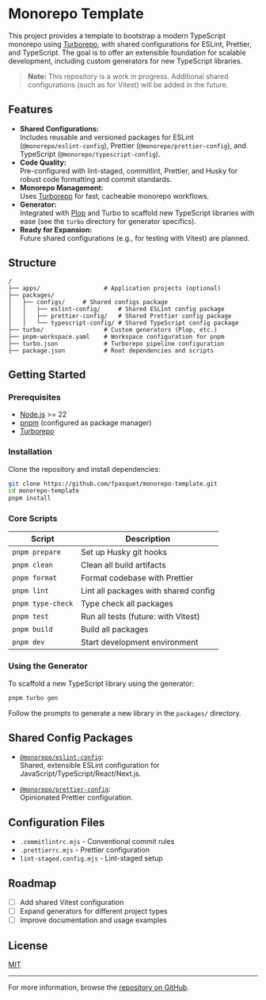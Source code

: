 # Monorepo Template

This project provides a template to bootstrap a modern TypeScript monorepo using [Turborepo](https://turbo.build/), with shared configurations for ESLint, Prettier, and TypeScript. The goal is to offer an extensible foundation for scalable development, including custom generators for new TypeScript libraries.

> **Note:** This repository is a work in progress. Additional shared configurations (such as for Vitest) will be added in the future.

## Features

- **Shared Configurations:**  
  Includes reusable and versioned packages for ESLint (`@monorepo/eslint-config`), Prettier (`@monorepo/prettier-config`), and TypeScript (`@monorepo/typescript-config`).
- **Code Quality:**  
  Pre-configured with lint-staged, commitlint, Prettier, and Husky for robust code formatting and commit standards.
- **Monorepo Management:**  
  Uses [Turborepo](https://turbo.build/) for fast, cacheable monorepo workflows.
- **Generator:**  
  Integrated with [Plop](https://plopjs.com/) and Turbo to scaffold new TypeScript libraries with ease (see the `turbo` directory for generator specifics).
- **Ready for Expansion:**  
  Future shared configurations (e.g., for testing with Vitest) are planned.

## Structure

```text
/
├── apps/                  # Application projects (optional)
├── packages/
│   ├── configs/     # Shared configs package
│   │   ├── eslint-config/     # Shared ESLint config package
│   │   ├── prettier-config/   # Shared Prettier config package
│   │   └── typescript-config/ # Shared TypeScript config package
├── turbo/                 # Custom generators (Plop, etc.)
├── pnpm-workspace.yaml    # Workspace configuration for pnpm
├── turbo.json             # Turborepo pipeline configuration
├── package.json           # Root dependencies and scripts
```

## Getting Started

### Prerequisites

- [Node.js](https://nodejs.org/) >= 22
- [pnpm](https://pnpm.io/) (configured as package manager)
- [Turborepo](https://turbo.build/)

### Installation

Clone the repository and install dependencies:

```sh
git clone https://github.com/fpasquet/monorepo-template.git
cd monorepo-template
pnpm install
```

### Core Scripts

| Script            | Description                          |
| ----------------- | ------------------------------------ |
| `pnpm prepare`    | Set up Husky git hooks               |
| `pnpm clean`      | Clean all build artifacts            |
| `pnpm format`     | Format codebase with Prettier        |
| `pnpm lint`       | Lint all packages with shared config |
| `pnpm type-check` | Type check all packages              |
| `pnpm test`       | Run all tests (future: with Vitest)  |
| `pnpm build`      | Build all packages                   |
| `pnpm dev`        | Start development environment        |

### Using the Generator

To scaffold a new TypeScript library using the generator:

```sh
pnpm turbo gen
```

Follow the prompts to generate a new library in the `packages/` directory.

## Shared Config Packages

- [`@monorepo/eslint-config`](./packages/eslint-config):  
  Shared, extensible ESLint configuration for JavaScript/TypeScript/React/Next.js.

- [`@monorepo/prettier-config`](./packages/prettier-config):  
  Opinionated Prettier configuration.

## Configuration Files

- `.commitlintrc.mjs` - Conventional commit rules
- `.prettierrc.mjs` - Prettier configuration
- `lint-staged.config.mjs` - Lint-staged setup

## Roadmap

- [ ] Add shared Vitest configuration
- [ ] Expand generators for different project types
- [ ] Improve documentation and usage examples

## License

[MIT](LICENSE)

---

For more information, browse the [repository on GitHub](https://github.com/fpasquet/monorepo-template).
